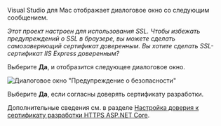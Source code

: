 Visual Studio для Mac отображает диалоговое окно со следующим сообщением.

*Этот проект настроен для использования SSL. Чтобы избежать предупреждений о SSL в браузере, вы можете сделать самозаверяющий сертификат доверенным. Вы хотите сделать SSL-сертификат IIS Express доверенным?*

Выберите **Да**, и отобразится следующее диалоговое окно.

![Диалоговое окно "Предупреждение о безопасности"](~/getting-started/_static/cert.png)

Выберите **Да**, если согласны доверять сертификату разработки.

Дополнительные сведения см. в разделе [Настройка доверия к сертификату разработки HTTPS ASP.NET Core](xref:security/enforcing-ssl#trust-the-aspnet-core-https-development-certificate-on-windows-and-macos).